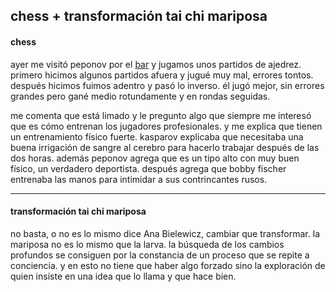 ## chess + transformación tai chi mariposa

#### chess

ayer me visitó peponov por el [bar](juicebarcba.com) y jugamos unos partidos de ajedrez. primero hicimos algunos partidos afuera y jugué muy mal, errores tontos. después hicimos fuimos adentro y pasó lo inverso. él jugó mejor, sin errores grandes pero gané medio rotundamente y en rondas seguidas. 

me comenta que está limado y le pregunto algo que siempre me interesó que es cómo entrenan los jugadores profesionales. y me explica que tienen un entrenamiento físico fuerte. kasparov explicaba que necesitaba una buena irrigación de sangre al cerebro para hacerlo trabajar después de las dos horas. además peponov agrega que es un tipo alto con muy buen físico, un verdadero deportista. después agrega que bobby fischer entrenaba las manos para intimidar a sus contrincantes rusos.

___

#### transformación tai chi mariposa

no basta, o no es lo mismo dice Ana Bielewicz, cambiar que transformar. la mariposa no es lo mismo que la larva. la búsqueda de los cambios profundos se consiguen por la constancia de un proceso que se repite a conciencia. y en esto no tiene que haber algo forzado sino la exploración de quien insiste en una idea que lo llama y que hace bien. 

